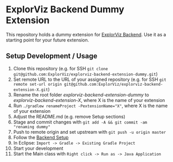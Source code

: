 # ExplorViz Backend Dummy Extension

This repository holds a dummy extension for [ExplorViz Backend](https://github.com/ExplorViz/explorviz-backend). Use it as a starting point for your future extension.

## Setup Development / Usage
1. Clone this repository (e.g. for SSH `git clone git@github.com:ExplorViz/explorviz-backend-extension-dummy.git`)
2. Set remote URL to the URL of your assigned repository (e.g. for SSH `git remote set-url origin git@github.com:ExplorViz/explorviz-backend-extension-X.git`)
3. Rename the root folder *explorviz-backend-extension-dummy* to *explorviz-backend-extension-X*, where X is the name of your extension
4. Run `./gradlew renameProject -PextensionName="X"`, where X is the name of your extension
4. Adjust the README.md (e.g. remove Setup sections)
5. Stage and commit changes with `git add -A && git commit -am "renaming dummy"`
6. Push to remote origin and set upstream with `git push -u origin master`
7. Follow the [Backend Setup](https://github.com/ExplorViz/explorviz-backend#explorviz-backend)
8. In Eclipse: `Import -> Gradle -> Existing Gradle Project`
9. Start your development
10. Start the Main class with `Right click -> Run as -> Java Application`
